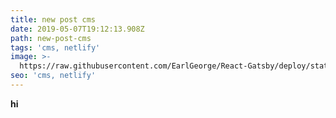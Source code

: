```yaml
---
title: new post cms
date: 2019-05-07T19:12:13.908Z
path: new-post-cms
tags: 'cms, netlify'
image: >-
  https://raw.githubusercontent.com/EarlGeorge/React-Gatsby/deploy/static/assets/794306_884f.jpg
seo: 'cms, netlify'
---
```

**hi**
